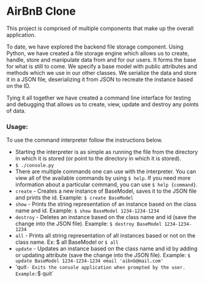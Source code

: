 # AirBnB Clone

This project is comprised of multiple components that make up the overall application.

To date, we have explored the backend file storage component. Using Python, we have created a file storage engine which allows us to create, handle, store and manipulate data from and for our users. It forms the base for what is still to come. We specify a base model with public attributes and methods which we use in our other classes. We serialize the data and store it in a JSON file, deserializing it from JSON to recreate the instance based on the ID.

Tying it all together we have created a command line interface for testing and debugging that allows us to create, view, update and destroy any points of data.

### Usage:

To use the command interpreter follow the instructions below.

 - Starting the interpreter is as simple as running the file from the directory in which it is stored (or point to the directory in which it is stored).
  - `$ ./console.py`
 - There are multiple commands one can use with the interpreter. You can view all of the available commands by using `$ help`. If you need more information about a particular command, you can use `$ help {command}`.
  - `create` - Creates a new instance of BaseModel, saves it to the JSON file and prints the id. Example: `$ create BaseModel`
  - `show` - Prints the string representation of an instance based on the class name and id. Example: `$ show BaseModel 1234-1234-1234`
  - `destroy` - Deletes an instance based on the class name and id (save the change into the JSON file). Example: `$ destroy BaseModel 1234-1234-1234`
  - `all` - Prints all string representation of all instances based or not on the class name. Ex: $ all BaseModel or `$ all`
  - `update` - Updates an instance based on the class name and id by adding or updating attribute (save the change into the JSON file). Example: `$ update BaseModel 1234-1234-1234 email 'aibnb@mail.com'`
  - 'quit` - Exits the console application when prompted by the user. Example: `$ quit`
